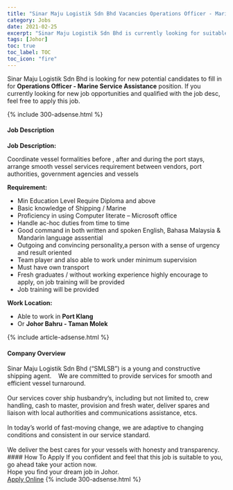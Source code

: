 ```yaml
---
title: "Sinar Maju Logistik Sdn Bhd Vacancies Operations Officer - Marine Service Assistance" 
category: Jobs 
date: 2021-02-25 
excerpt: "Sinar Maju Logistik Sdn Bhd is currently looking for suitable person to fill in the Operations Officer - Marine Service Assistance which based in Johor" 
tags: [Johor] 
toc: true 
toc_label: TOC 
toc_icon: "fire" 
--- 
```


<p>Sinar Maju Logistik Sdn Bhd is looking for new potential candidates to fill in for <b>Operations Officer - Marine Service Assistance</b> position. If you currently looking for new job opportunities and qualified with the job desc, feel free to apply this job.
</p>{% include 300-adsense.html %} 
<div><div><h4>Job Description</h4></div><div><div><span><div><p><strong>Job Description:</strong></p><p>Coordinate vessel formalities before , after and during the port stays, arrange smooth vessel services requirement between vendors, port authorities, government agencies and vessels</p><p><strong>Requirement:</strong></p><ul><li>Min Education Level Require Diploma and above</li><li>Basic knowledge of Shipping / Marine</li><li>Proficiency in using Computer literate &#8211; Microsoft office</li><li>Handle ac-hoc duties from time to time</li><li>Good command in both written and spoken&#160;English, Bahasa Malaysia &amp; Mandarin language asssential</li><li>Outgoing and convincing personality,a person with a sense of urgency and result oriented</li><li>Team player and also able to work under minimum supervision</li><li>Must have own transport</li><li>Fresh graduates / without working experience highly encourage to apply, on job training will be provided</li><li>Job training will be provided</li></ul><p><strong>Work Location:</strong></p><ul><li>Able to work in <strong>Port Klang&#160;</strong></li><li>Or <strong>Johor Bahru - Taman Molek</strong></li></ul></div></span></div></div></div> 
{% include article-adsense.html %} 
<div><div><h4>Company Overview</h4></div><div><div><span><div><div>Sinar Maju Logistik Sdn Bhd (&#8220;SMLSB&#8221;) is a young and constructive shipping agent.&#160; &#160; We are committed to provide services for smooth and efficient vessel turnaround.<br>
<br>
Our services cover ship husbandry&#8217;s, including but not limited to, crew handling, cash to master, provision and fresh water, deliver spares and liaison with local authorities and communications assistance, etcs.&#160;<br>
<br>
In today&#8217;s world of fast-moving change, we are adaptive to changing conditions and consistent in our service standard.&#160;<br>
<br>
We deliver the best cares for your vessels with honesty and transparency.</div></div></span></div></div></div> 
#### How To Apply 
If you confident and feel that this job is suitable to you, go ahead take your action now. <br/> 
Hope you find your dream job in Johor. <br/> 
<a href="https://www.jobstreet.com.my/en/job/operations-officer-marine-service-assistance-4490903?jobId=jobstreet-my-job-4490903&" class="btn btn--info" target="_blank" rel="nofollow noopenner">Apply Online</a> 
{% include 300-adsense.html %} 